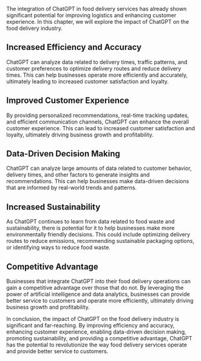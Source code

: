 
The integration of ChatGPT in food delivery services has already shown significant potential for improving logistics and enhancing customer experience. In this chapter, we will explore the impact of ChatGPT on the food delivery industry.

Increased Efficiency and Accuracy
---------------------------------

ChatGPT can analyze data related to delivery times, traffic patterns, and customer preferences to optimize delivery routes and reduce delivery times. This can help businesses operate more efficiently and accurately, ultimately leading to increased customer satisfaction and loyalty.

Improved Customer Experience
----------------------------

By providing personalized recommendations, real-time tracking updates, and efficient communication channels, ChatGPT can enhance the overall customer experience. This can lead to increased customer satisfaction and loyalty, ultimately driving business growth and profitability.

Data-Driven Decision Making
---------------------------

ChatGPT can analyze large amounts of data related to customer behavior, delivery times, and other factors to generate insights and recommendations. This can help businesses make data-driven decisions that are informed by real-world trends and patterns.

Increased Sustainability
------------------------

As ChatGPT continues to learn from data related to food waste and sustainability, there is potential for it to help businesses make more environmentally friendly decisions. This could include optimizing delivery routes to reduce emissions, recommending sustainable packaging options, or identifying ways to reduce food waste.

Competitive Advantage
---------------------

Businesses that integrate ChatGPT into their food delivery operations can gain a competitive advantage over those that do not. By leveraging the power of artificial intelligence and data analytics, businesses can provide better service to customers and operate more efficiently, ultimately driving business growth and profitability.

In conclusion, the impact of ChatGPT on the food delivery industry is significant and far-reaching. By improving efficiency and accuracy, enhancing customer experience, enabling data-driven decision making, promoting sustainability, and providing a competitive advantage, ChatGPT has the potential to revolutionize the way food delivery services operate and provide better service to customers.

